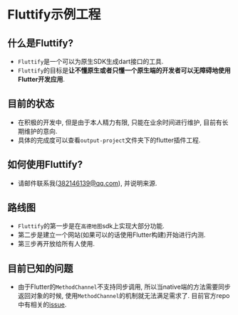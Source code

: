 # Fluttify示例工程

## 什么是Fluttify?
- `Fluttify`是一个可以为原生SDK生成dart接口的工具.
- `Fluttify`的目标是**让不懂原生或者只懂一个原生端的开发者可以无障碍地使用Flutter开发应用**.

## 目前的状态
- 在积极的开发中, 但是由于本人精力有限, 只能在业余时间进行维护, 目前有长期维护的意向.
- 具体的完成度可以查看`output-project`文件夹下的flutter插件工程.

## 如何使用Fluttify?
- 请邮件联系我(382146139@qq.com), 并说明来源.

## 路线图
- `Fluttify`的第一步是在`高德地图`sdk上实现大部分功能.
- 第二步是建立一个网站(如果可以的话使用Flutter构建)开始进行内测.
- 第三步再开放给所有人使用.

## 目前已知的问题
- 由于Flutter的`MethodChannel`不支持同步调用, 所以当native端的方法需要同步返回对象的时候, 
使用`MethodChannel`的机制就无法满足需求了. 目前官方repo中有相关的[issue](https://github.com/flutter/flutter/issues/28310).